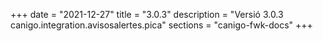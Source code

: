+++
date        = "2021-12-27"
title       = "3.0.3"
description = "Versió 3.0.3 canigo.integration.avisosalertes.pica"
sections    = "canigo-fwk-docs"
+++